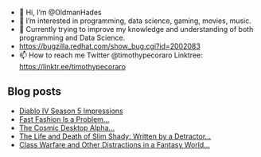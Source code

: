 - 👋 Hi, I’m @OldmanHades
- 👀 I’m interested in programming, data science, gaming, movies, music.
- 🌱 Currently trying to improve my knowledge and understanding of both programming and Data Science.
- https://bugzilla.redhat.com/show_bug.cgi?id=2002083
- 📫 How to reach me Twitter @timothypecoraro
Linktree: https://linktr.ee/timothypecoraro

## Blog posts
<!-- BLOG-POST-LIST:START -->
- [Diablo IV Season 5 Impressions](https://medium.com/@timothypecoraro/diablo-iv-season-5-impressions-1b21e0038fae?source=rss-5097f5c9b801------2)
- [Fast Fashion Is a Problem…](https://medium.com/@timothypecoraro/fast-fashion-is-a-problem-1e534f658b14?source=rss-5097f5c9b801------2)
- [The Cosmic Desktop Alpha…](https://medium.com/@timothypecoraro/the-cosmic-desktop-alpha-5b09b36ae617?source=rss-5097f5c9b801------2)
- [The Life and Death of Slim Shady: Written by a Detractor…](https://medium.com/@timothypecoraro/the-life-and-death-of-slim-shady-written-by-a-detractor-7e93b343380c?source=rss-5097f5c9b801------2)
- [Class Warfare and Other Distractions in a Fantasy World…](https://medium.com/@timothypecoraro/class-warfare-and-other-distractions-in-a-fantasy-world-6cc6d51b89b2?source=rss-5097f5c9b801------2)
<!-- BLOG-POST-LIST:END -->
